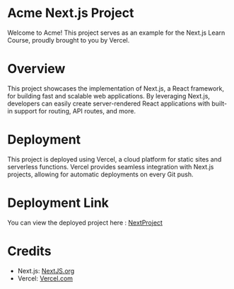# Acme Next.js Project

Welcome to Acme! This project serves as an example for the Next.js Learn Course, proudly brought to you by Vercel.

# Overview

This project showcases the implementation of Next.js, a React framework, for building fast and scalable web applications. By leveraging Next.js, developers can easily create server-rendered React applications with built-in support for routing, API routes, and more.

# Deployment

This project is deployed using Vercel, a cloud platform for static sites and serverless functions. Vercel provides seamless integration with Next.js projects, allowing for automatic deployments on every Git push.

# Deployment Link

You can view the deployed project here : [NextProject](https://next-project-mu-woad.vercel.app)

# Credits

* Next.js: [NextJS.org](https://nextjs.org/)
* Vercel: [Vercel.com](https://vercel.com/)